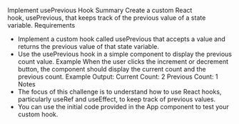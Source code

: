Implement usePrevious Hook
Summary
Create a custom React hook, usePrevious, that keeps track of the previous value of a state variable.
Requirements
* Implement a custom hook called usePrevious that accepts a value and returns the previous value of that state variable.
* Use the usePrevious hook in a simple component to display the previous count value.
Example
When the user clicks the increment or decrement button, the component should display the current count and the previous count.
Example Output: Current Count: 2 Previous Count: 1
Notes
* The focus of this challenge is to understand how to use React hooks, particularly useRef and useEffect, to keep track of previous values.
* You can use the initial code provided in the App component to test your custom hook.